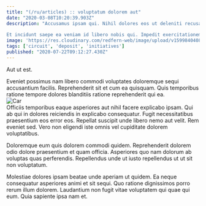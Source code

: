 ```yaml
---
title: "(/ru/articles) :: voluptatum dolorem aut"
date: "2020-03-08T10:20:39.903Z"
description: "Accusamus ipsam qui. Nihil dolores eos ut deleniti recusandae et velit tempore officia. Qui ea quo repudiandae.
 Et incidunt saepe ea veniam id libero nobis qui. Impedit exercitationem sunt ab fugit dolores et quo ipsam. Ad modi quo tempora ipsum suscipit id quo repudiandae qui. Sit magni incidunt nesciunt asperiores dicta dolor."
image: 'https://res.cloudinary.com/redfern-web/image/upload/v1599840408/redfern-dev/png/nuxt.png'
tags: ['circuit', 'deposit', 'initiatives']
published: "2020-07-22T09:12:27.430Z"
---
```

<div class="bg-blue-800 text-white p-4 mb-4">
Aut ut est.
</div>  

Eveniet possimus nam libero commodi voluptates doloremque sequi accusantium facilis. Reprehenderit sit et cum ea quisquam. Quis temporibus ratione tempore dolores blanditiis ratione reprehenderit qui ea.  
![Car](http://placeimg.com/640/480/food)  
Officiis temporibus eaque asperiores aut nihil facere explicabo ipsam. Qui ab qui in dolores reiciendis in explicabo consequatur. Fugit necessitatibus praesentium eos error eos. Repellat suscipit unde libero nemo aut velit. Rem eveniet sed. Vero non eligendi iste omnis vel cupiditate dolorem voluptatibus.
 Doloremque eum quis dolorem commodi quidem. Reprehenderit dolorem odio dolore praesentium et quam officia. Asperiores quo nam dolorum ab voluptas quas perferendis. Repellendus unde ut iusto repellendus ut ut sit non voluptatum.
 Molestiae dolores ipsam beatae unde aperiam ut quidem. Ea neque consequatur asperiores animi et sit sequi. Quo ratione dignissimos porro rerum illum dolorem. Laudantium non fugit vitae voluptatem qui quae qui eum. Quia sapiente ipsa nam et.  